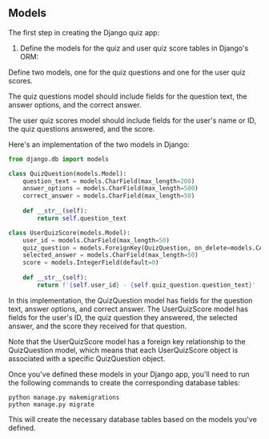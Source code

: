 ## Models

The first step in creating the Django quiz app:

1. Define the models for the quiz and user quiz score tables in Django's ORM:


Define two models, one for the quiz questions and one for the user quiz scores. 

The quiz questions model should include fields for the question text, the answer options, and the correct answer. 

The user quiz scores model should include fields for the user's name or ID, the quiz questions answered, and the score.

Here's an implementation of the two models in Django:

```python
from django.db import models

class QuizQuestion(models.Model):
    question_text = models.CharField(max_length=200)
    answer_options = models.CharField(max_length=500)
    correct_answer = models.CharField(max_length=50)
    
    def __str__(self):
        return self.question_text

class UserQuizScore(models.Model):
    user_id = models.CharField(max_length=50)
    quiz_question = models.ForeignKey(QuizQuestion, on_delete=models.CASCADE)
    selected_answer = models.CharField(max_length=50)
    score = models.IntegerField(default=0)
    
    def __str__(self):
        return f'{self.user_id} - {self.quiz_question.question_text}'
```

In this implementation, the QuizQuestion model has fields for the question text, answer options, and correct answer. The UserQuizScore model has fields for the user's ID, the quiz question they answered, the selected answer, and the score they received for that question.

Note that the UserQuizScore model has a foreign key relationship to the QuizQuestion model, which means that each UserQuizScore object is associated with a specific QuizQuestion object.

Once you've defined these models in your Django app, you'll need to run the following commands to create the corresponding database tables:

```
python manage.py makemigrations
python manage.py migrate
```

This will create the necessary database tables based on the models you've defined.
